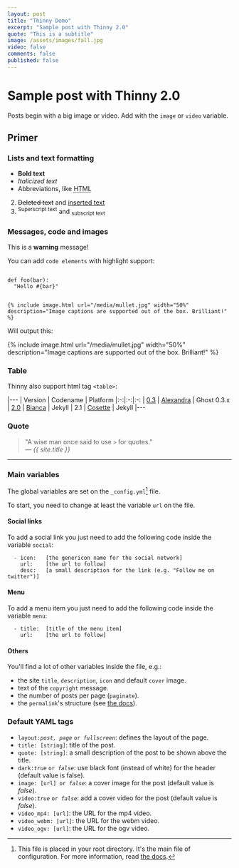 ```yaml
---
layout: post
title: "Thinny Demo"
excerpt: "Sample post with Thinny 2.0"
quote: "This is a subtitle"
image: /assets/images/fall.jpg
video: false
comments: false
published: false
---
```


# Sample post with Thinny 2.0

Posts begin with a big image or video. Add with the `image` or `video` variable.

<!-- more -->

## Primer

### Lists and text formatting

- **Bold text**
- *Italicized text*
- Abbreviations, like <abbr title="HyperText Markup Langage">HTML</abbr>

2. <del>Deleted text</del> and <ins>inserted text</ins>
3. <sup>Superscript text</sup> and <sub>subscript text</sub>

### Messages, code and images

<div class="message">This is a <strong>warning</strong> message!</div>

You can add `code elements` with highlight support:

<div class="highlight"><pre><code class="ruby">
def foo(bar):
  "Hello #{bar}"
</code></pre></div>

<div class="highlight"><pre><code class="ruby">
<span class="p">{</span><span class="o">%</span> <span class="kp">include</span> <span class="n">image</span><span class="o">.</span><span class="n">html</span> <span class="n">url</span><span class="o">=</span><span class="s2">&quot;/media/mullet.jpg&quot;</span> <span class="n">width</span><span class="o">=</span><span class="s2">&quot;50&#37;&quot;</span> <span class="n">description</span><span class="o">=</span><span class="s2">&quot;Image captions are supported out of the box. Brilliant!&quot;</span> <span class="o">%</span><span class="p">}</span></code></pre></div>

Will output this:

{% include image.html url="/media/mullet.jpg" width="50%" description="Image captions are supported out of the box. Brilliant!" %}

### Table

Thinny also support html tag `<table>`:

|---
| Version | Codename | Platform
|:-:|:-:|:-:
| [0.3](https://github.com/camporez/Thinny/releases/tag/v0.3-alexandra) | [Alexandra](http://nikita2010.wikia.com/wiki/Alexandra_Udinov) | Ghost 0.3.x
| [2.0](https://github.com/camporez/Thinny/releases/tag/v2.0-bianca) | [Bianca](http://memoriaglobo.globo.com/programas/entretenimento/novelas/caras-bocas/caras-bocas-bianca-isabelle-drummond.htm) | Jekyll
| 2.1 | [Cosette](http://lesmiserables.wikia.com/wiki/Cosette) | Jekyll
|---

### Quote

> "A wise man once said to use `>` for quotes."  
> <cite>&mdash; {{ site.title }}</cite>

---

### Main variables

The global variables are set on the `_config.yml`[^1] file.

To start, you need to change at least the variable `url` on the file.

#### Social links

To add a social link you just need to add the following code inside the variable `social`:

~~~
  - icon:	[the genericon name for the social network]
    url:	[the url to follow]
    desc:	[a small description for the link (e.g. "Follow me on twitter")]
~~~

#### Menu

To add a menu item you just need to add the following code inside the variable `menu`:

~~~
  - title:	[title of the menu item]
    url:	[the url to follow]
~~~

#### Others

You'll find a lot of other variables inside the file, e.g.:

- the site `title`, `description`, `icon` and default `cover` image.
- text of the `copyright` message.
- the number of posts per page (`paginate`).
- the `permalink`'s structure (see [the docs](http://jekyllrb.com/docs/pagination/)).


### Default YAML tags

- `layout:`<i>`post, page`</i> `or `<i>`fullscreen`</i>: defines the layout of the page.
- `title: [string]`: title of the post.
- `quote: [string]`: a small description of the post to be shown above the title.
- `dark:`<i>`true`</i> `or `<i>`false`</i>: use black font (instead of white) for the header (default value is false).
- `image: [url] or `<i>`false`</i>: a cover image for the post (default value is _false_).
- `video:`<i>`true`</i> `or `<i>`false`</i>: add a cover video for the post (default value is _false_).
- `video_mp4: [url]`: the URL for the mp4 video.
- `video_webm: [url]`: the URL for the webm video.
- `video_ogv: [url]`: the URL for the ogv video.


[^1]: This file is placed in your root directory. It's the main file of configuration. For more information, read [the docs](http://jekyllrb.com/docs/configuration/).
